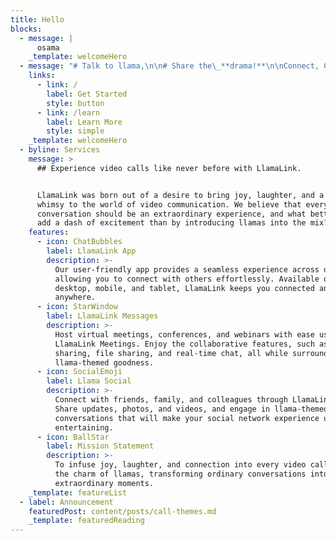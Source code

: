 ```yaml
---
title: Hello
blocks:
  - message: |
      osama
    _template: welcomeHero
  - message: "# Talk to llama,\n\n# Share the\_**drama!**\n\nConnect, Communicate, and Create Memorable Moments with Llama Video Calls\n"
    links:
      - link: /
        label: Get Started
        style: button
      - link: /learn
        label: Learn More
        style: simple
    _template: welcomeHero
  - byline: Services
    message: >
      ## Experience video calls like never before with LlamaLink.


      LlamaLink was born out of a desire to bring joy, laughter, and a touch of
      whimsy to the world of video communication. We believe that every
      conversation should be an extraordinary experience, and what better way to
      add a dash of excitement than by introducing llamas into the mix?
    features:
      - icon: ChatBubbles
        label: LlamaLink App
        description: >-
          Our user-friendly app provides a seamless experience across devices,
          allowing you to connect with others effortlessly. Available on
          desktop, mobile, and tablet, LlamaLink keeps you connected anytime,
          anywhere.
      - icon: StarWindow
        label: LlamaLink Messages
        description: >-
          Host virtual meetings, conferences, and webinars with ease using
          LlamaLink Meetings. Enjoy the collaborative features, such as screen
          sharing, file sharing, and real-time chat, all while surrounded by
          llama-themed goodness.
      - icon: SocialEmoji
        label: Llama Social
        description: >-
          Connect with friends, family, and colleagues through LlamaLink Social.
          Share updates, photos, and videos, and engage in llama-themed
          conversations that will make your social network experience unique and
          entertaining.
      - icon: BallStar
        label: Mission Statement
        description: >-
          To infuse joy, laughter, and connection into every video call through
          the charm of llamas, transforming ordinary conversations into
          extraordinary moments.
    _template: featureList
  - label: Announcement
    featuredPost: content/posts/call-themes.md
    _template: featuredReading
---
```





